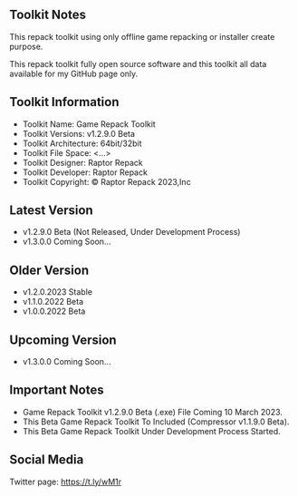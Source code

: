 Toolkit Notes
-----------------------------------------------

This repack toolkit using only offline game repacking or installer create purpose.

This repack toolkit fully open source software and this toolkit all data available for my GitHub page only.

Toolkit Information
-----------------------------------------------
- Toolkit Name: Game Repack Toolkit
- Toolkit Versions: v1.2.9.0 Beta
- Toolkit Architecture: 64bit/32bit
- Toolkit File Space: <...>
- Toolkit Designer: Raptor Repack
- Toolkit Developer: Raptor Repack
- Toolkit Copyright: © Raptor Repack 2023,Inc

Latest Version
-----------------------------------------------
- v1.2.9.0 Beta (Not Released, Under Development Process)
- v1.3.0.0 Coming Soon...

Older Version
-----------------------------------------------
- v1.2.0.2023 Stable
- v1.1.0.2022 Beta
- v1.0.0.2022 Beta

Upcoming Version
-----------------------------------------------
- v1.3.0.0 Coming Soon...

Important Notes
-----------------------------------------------
- Game Repack Toolkit v1.2.9.0 Beta (.exe) File Coming 10 March 2023.
- This Beta Game Repack Toolkit To Included (Compressor v1.1.9.0 Beta).
- This Beta Game Repack Toolkit Under Development Process Started.

Social Media
-----------------------------------------------
Twitter page: https://t.ly/wM1r
